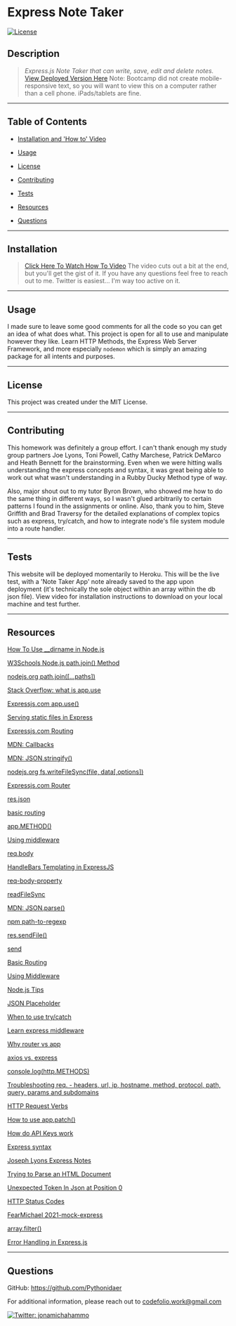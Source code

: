 # Express Note Taker
[![License](https://img.shields.io/badge/License-MIT-brightgreen.svg)](https://opensource.org/licenses/MIT)

## Description 
>*Express.js Note Taker that can write, save, edit and delete notes.*
[View Deployed Version Here](https://npm-express-note-taker.herokuapp.com/)
Note: Bootcamp did not create mobile-responsive text, so you will want to view this on a computer rather than a cell phone. iPads/tablets are fine.

-----------
## Table of Contents

* [Installation and 'How to' Video](#installation)

* [Usage](#usage)

* [License](#license)

* [Contributing](#contributing)

* [Tests](#tests)

* [Resources](#resources)

* [Questions](#questions)

-----------
## Installation 
>[Click Here To Watch How To Video](https://drive.google.com/file/d/18HlMWcC_DRKWkPZMGBccZT5G4ThC7QKM/view)
The video cuts out a bit at the end, but you'll get the gist of it. If you have any questions feel free to reach out to me. Twitter is easiest... I'm way too active on it.

-----------

## Usage 
I made sure to leave some good comments for all the code so you can get an idea of what does what. This project is open for all to use and manipulate however they like. Learn HTTP Methods, the Express Web Server Framework, and more especially `nodemon` which is simply an amazing package for all intents and purposes.

-----------

## License 
This project was created under the MIT License.

-----------

## Contributing 
This homework was definitely a group effort. I can't thank enough my study group partners Joe Lyons, Toni Powell, Cathy Marchese, Patrick DeMarco and Heath Bennett for the brainstorming. Even when we were hitting walls understanding the express concepts and syntax, it was great being able to work out what wasn't understanding in a Rubby Ducky Method type of way.

Also, major shout out to my tutor Byron Brown, who showed me how to do the same thing in different ways, so I wasn't glued arbitrarily to certain patterns I found in the assignments or online. Also, thank you to him, Steve Griffith and Brad Traversy for the detailed explanations of complex topics such as express, try/catch, and how to integrate node's file system module into a route handler.

-----------

## Tests 
This website will be deployed momentarily to Heroku. This will be the live test, with a 'Note Taker App' note already saved to the app upon deployment (it's technically the sole object within an array within the db json file). View video for installation instructions to download on your local machine and test further.

-----------

## Resources
[How To Use __dirname in Node.js](https://www.digitalocean.com/community/tutorials/nodejs-how-to-use__dirname#:~:text=__dirname%20is%20an%20environment,containing%20the%20currently%20executing%20file.)
 
[W3Schools Node.js path.join() Method](https://www.w3schools.com/nodejs/met_path_join.asp)
 
[nodejs.org path.join([...paths])](https://nodejs.org/api/path.html#path_path_join_paths)
 
[Stack Overflow: what is app.use](https://stackoverflow.com/questions/11321635/nodejs-express-what-is-app-use#:~:text=use%20is%20a%20way%20to,req%2C%20res%2C%20and%20next.)
 
[Expressjs.com app.use()](http://expressjs.com/en/4x/api.html#app.use)
 
[Serving static files in Express](https://expressjs.com/en/starter/static-files.html)
 
[Expressjs.com Routing](https://expressjs.com/en/guide/routing.html)
 
[MDN: Callbacks](https://developer.mozilla.org/en-US/docs/Glossary/Callback_function)
 
[MDN: JSON.stringify()](https://developer.mozilla.org/en-US/docs/Web/JavaScript/Reference/Global_Objects/JSON/stringify)
 
[nodejs.org fs.writeFileSync(file, data[,options])](https://nodejs.org/api/fs.html#fs_fs_writefilesync_file_data_options)
 
[Expressjs.com Router](https://expressjs.com/en/4x/api.html#router)
 
[res.json](https://expressjs.com/en/4x/api.html#res.json)
 
[basic routing](https://expressjs.com/en/starter/basic-routing.html)
 
[app.METHOD()](https://expressjs.com/en/4x/api.html#app.METHOD)
 
[Using middleware](https://expressjs.com/en/guide/using-middleware.html)
 
[req.body](https://expressjs.com/en/4x/api.html#req.body)
 
[HandleBars Templating in ExpressJS](https://www.geeksforgeeks.org/handlebars-templating-in-expressjs/?ref=rp)
 
[req-body-property](https://www.geeksforgeeks.org/express-js-req-body-property/)
 
[readFileSync](https://nodejs.org/api/fs.html#fs_fs_readfilesync_path_options)
 
[MDN: JSON.parse()](https://developer.mozilla.org/en-US/docs/Web/JavaScript/Reference/Global_Objects/JSON/parse)
 
[npm path-to-regexp](https://www.npmjs.com/package/path-to-regexp)

[res.sendFile()](https://expressjs.com/en/4x/api.html#res.send)
 
[send](https://github.com/pillarjs/send)
 
[Basic Routing](https://expressjs.com/en/starter/basic-routing.html)
 
[Using Middleware](https://expressjs.com/en/guide/using-middleware.html)
 
[Node.js Tips](https://codeburst.io/node-js-tips-read-json-serve-static-files-sorting-file-listings-f92a8559a89e)
 
[JSON Placeholder](https://jsonplaceholder.typicode.com/)
 
[When to use try/catch](https://stackoverflow.com/questions/1722964/when-to-use-try-catch-blocks)
 
[Learn express middleware](https://www.youtube.com/watch?v=lY6icfhap2o&t=12s)
 
[Why router vs app](https://www.reddit.com/r/node/comments/8q83ry/appget_vs_routerget/)
 
[axios vs. express](https://www.quora.com/What-is-the-difference-between-Express-and-the-Axios-in-Node-js)
 
[console.log(http.METHODS)](https://www.youtube.com/watch?v=IGFdJxkJRC0&list=PLyuRouwmQCjne87u8XUdOM5oCl7vI2vVL&index=3)
 
[Troubleshooting req. - headers, url, ip, hostname, method, protocol, path, query, params and subdomains](https://youtu.be/IGFdJxkJRC0?list=PLyuRouwmQCjne87u8XUdOM5oCl7vI2vVL&t=427)
 
[HTTP Request Verbs](https://www.youtube.com/watch?v=Pm28JXFAu4Y&list=PLyuRouwmQCjne87u8XUdOM5oCl7vI2vVL&index=5)
 
[How to use app.patch()](https://www.codota.com/code/javascript/functions/patch)
 
[How do API Keys work](https://www.youtube.com/watch?v=cF_MCAmuoI4&list=PLyuRouwmQCjne87u8XUdOM5oCl7vI2vVL&index=12)
 
[Express syntax](https://expressjs.com/en/5x/api.html)

[Joseph Lyons Express Notes](https://github.com/Josephjlyons/express-notes/blob/main/routes/apiRoutes.js)

[Trying to Parse an HTML Document](https://developers.suitecommerce.com/troubleshooting-uncaught-syntaxerror-unexpected-token-u-in-json-at-position-0.html)
 
[Unexpected Token In Json at Position 0](https://daveceddia.com/unexpected-token-in-json-at-position-0/)
 
[HTTP Status Codes](https://kinsta.com/blog/http-status-codes/)
 
[FearMichael 2021-mock-express](https://github.com/FearMichael/2021-mock-express)

[array.filter()](https://developer.mozilla.org/en-US/docs/Web/JavaScript/Reference/Global_Objects/Array/filter)

[Error Handling in Express.js](https://expressjs.com/en/guide/error-handling.html)

-----------

## Questions 
GitHub: https://github.com/Pythonidaer

For additional information, please reach out to codefolio.work@gmail.com

<a href="https://twitter.com/jonamichahammo">
    <img alt="Twitter: jonamichahammo" src="https://img.shields.io/twitter/follow/jonamichahammo.svg?style=social" target="_blank" />
</a> 
 
